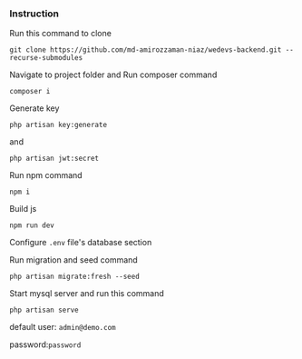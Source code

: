 ### Instruction ###

Run this command to clone
```
git clone https://github.com/md-amirozzaman-niaz/wedevs-backend.git --recurse-submodules
```

Navigate to project folder and Run composer command
```
composer i
```
Generate key
```
php artisan key:generate
```
and 
```
php artisan jwt:secret
```

Run npm command

```
npm i
```

Build js
```
npm run dev
```

Configure `.env` file's database section

Run migration and seed command

```
php artisan migrate:fresh --seed
```
Start mysql server and run this command
```
php artisan serve
```
default user: `admin@demo.com`

password:`password`

